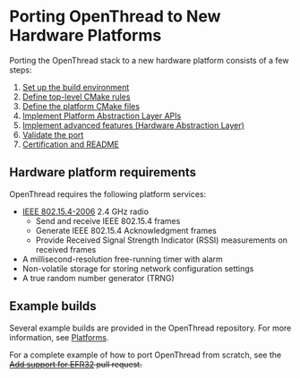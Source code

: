 # Porting OpenThread to New Hardware Platforms

Porting the OpenThread stack to a new hardware platform consists of a few steps:

1.  [Set up the build environment](https://github.com/openthread/openthread/blob/main/doc/site/en/guides/porting/set-up-the-build-environment.md)
1.  [Define top-level CMake rules](https://github.com/openthread/openthread/blob/main/doc/site/en/guides/porting/define-top-level-cmake-rules.md)
1.  [Define the platform CMake files](https://github.com/openthread/openthread/blob/main/doc/site/en/guides/porting/define-the-platform-cmake-files.md)
1.  [Implement Platform Abstraction Layer APIs](https://github.com/openthread/openthread/blob/main/doc/site/en/guides/porting/implement-platform-abstraction-layer-apis.md)
1.  [Implement advanced features (Hardware Abstraction Layer)](https://github.com/openthread/openthread/blob/main/doc/site/en/guides/porting/implement-advanced-features.md)
1.  [Validate the port](https://github.com/openthread/openthread/blob/main/doc/site/en/guides/porting/validate-the-port.md)
1.  [Certification and README](https://github.com/openthread/openthread/blob/main/doc/site/en/guides/porting/certification-and-readme.md)

## Hardware platform requirements

OpenThread requires the following platform services:

-   [IEEE 802.15.4-2006](https://standards.ieee.org/findstds/standard/802.15.4-2006.html)
    2.4 GHz radio
    -   Send and receive IEEE 802.15.4 frames
    -   Generate IEEE 802.15.4 Acknowledgment frames
    -   Provide Received Signal Strength Indicator (RSSI) measurements on
        received frames
-   A millisecond-resolution free-running timer with alarm
-   Non-volatile storage for storing network configuration settings
-   A true random number generator (TRNG)

## Example builds

Several example builds are provided in the OpenThread repository. For more
information, see [Platforms](https://openthread.io/platforms).

For a complete example of how to port OpenThread from scratch, see
the ~~[Add support for EFR32](https://github.com/openthread/openthread/pull/1592)
pull request.~~

